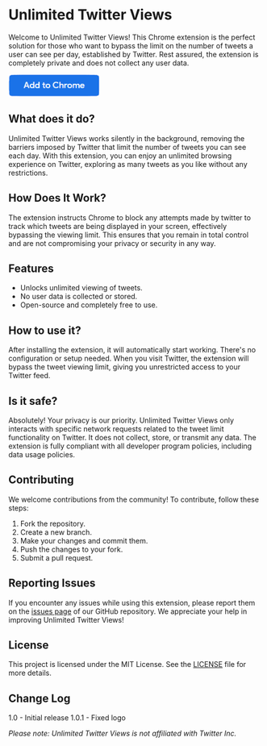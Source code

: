 # Unlimited Twitter Views

Welcome to Unlimited Twitter Views! This Chrome extension is the perfect solution for those who want to bypass the limit
on the number of tweets a user can see per day, established by Twitter. Rest assured, the extension is completely
private and does not collect any user data.


[![Add to Chrome](https://github.com/gsusI/unlimited-twitter-views/blob/master/images/button.png)](https://chrome.google.com/webstore/detail/unlimited-twitter-views/loniifkcncejccmcfdanehmffchegimn?)


## What does it do?

Unlimited Twitter Views works silently in the background, removing the barriers imposed by Twitter that limit the number
of tweets you can see each day. With this extension, you can enjoy an unlimited browsing experience on Twitter,
exploring as many tweets as you like without any restrictions.

## How Does It Work?

The extension instructs Chrome to block any attempts made by twitter to track which tweets are being displayed in your
screen, effectively bypassing the viewing limit. This ensures that you remain in total control and are not compromising
your privacy or security in any way.

## Features

- Unlocks unlimited viewing of tweets.
- No user data is collected or stored.
- Open-source and completely free to use.

## How to use it?

After installing the extension, it will automatically start working. There's no configuration or setup needed. When you
visit Twitter, the extension will bypass the tweet viewing limit, giving you unrestricted access to your Twitter feed.

## Is it safe?

Absolutely! Your privacy is our priority. Unlimited Twitter Views only interacts with specific network requests related
to the tweet limit functionality on Twitter. It does not collect, store, or transmit any data. The extension is fully
compliant with all developer program policies, including data usage policies.

## Contributing

We welcome contributions from the community! To contribute, follow these steps:

1. Fork the repository.
2. Create a new branch.
3. Make your changes and commit them.
4. Push the changes to your fork.
5. Submit a pull request.

## Reporting Issues

If you encounter any issues while using this extension, please report them on
the [issues page](https://github.com/gsusI/unlimited-twitter-views/issues) of our GitHub repository. We appreciate your
help in improving Unlimited Twitter Views!

## License

This project is licensed under the MIT License. See
the [LICENSE](https://github.com/gsusI/unlimited-twitter-views/blob/master/LICENSE) file for more details.

## Change Log

1.0 - Initial release
1.0.1 - Fixed logo

*Please note: Unlimited Twitter Views is not affiliated with Twitter Inc.*
